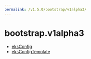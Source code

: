 ```yaml
---
permalink: /v1.5.0/bootstrap/v1alpha3/
---
```


# bootstrap.v1alpha3



* [eksConfig](eksConfig.md)
* [eksConfigTemplate](eksConfigTemplate.md)